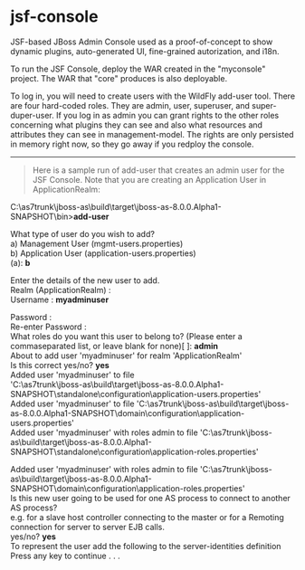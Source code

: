 jsf-console
===========

JSF-based JBoss Admin Console used as a proof-of-concept to show dynamic plugins, auto-generated UI, fine-grained autorization, and i18n.

To run the JSF Console, deploy the WAR created in the "myconsole" project.  The WAR that "core" produces is also deployable.

To log in, you will need to create users with the WildFly add-user tool.  There are four hard-coded roles.  They are admin, user, superuser, and super-duper-user.  If you log in as admin you can grant rights to the other roles concerning what plugins they can see and also what resources and attributes they can see in management-model. The rights are only persisted in memory right now, so they go away if you redploy the console.

***
>Here is a sample run of add-user that creates an admin user for the JSF Console.  Note that you are creating an Application User in ApplicationRealm:

C:\as7trunk\jboss-as\build\target\jboss-as-8.0.0.Alpha1-SNAPSHOT\bin>__add-user__

What type of user do you wish to add?  
 a) Management User (mgmt-users.properties)   
 b) Application User (application-users.properties)  
(a): __b__  

Enter the details of the new user to add.  
Realm (ApplicationRealm) :  
Username : __myadminuser__  

Password :  
Re-enter Password :  
What roles do you want this user to belong to? (Please enter a commaseparated list, or leave blank for none)[  ]: __admin__  
About to add user 'myadminuser' for realm 'ApplicationRealm'  
Is this correct yes/no? __yes__  
Added user 'myadminuser' to file  
'C:\as7trunk\jboss-as\build\target\jboss-as-8.0.0.Alpha1-SNAPSHOT\standalone\configuration\application-users.properties'  
Added user 'myadminuser' to file
'C:\as7trunk\jboss-as\build\target\jboss-as-8.0.0.Alpha1-SNAPSHOT\domain\configuration\application-users.properties'  
Added user 'myadminuser' with roles admin to file
'C:\as7trunk\jboss-as\build\target\jboss-as-8.0.0.Alpha1-SNAPSHOT\standalone\configuration\application-roles.properties'  

Added user 'myadminuser' with roles admin to file
'C:\as7trunk\jboss-as\build\target\jboss-as-8.0.0.Alpha1-SNAPSHOT\domain\configuration\application-roles.properties'  
Is this new user going to be used for one AS process to connect to
another AS process?  
e.g. for a slave host controller connecting to the master or for a
Remoting connection for server to server EJB calls.  
yes/no? __yes__  
To represent the user add the following to the server-identities
definition <secret value="ITFwYXNzd29yZA==" />  
Press any key to continue . . .  